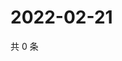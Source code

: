 # 2022-02-21

共 0 条

<!-- BEGIN WEIBO -->
<!-- 最后更新时间 Mon Feb 21 2022 20:24:55 GMT+0800 (China Standard Time) -->

<!-- END WEIBO -->
